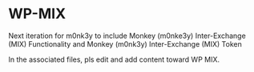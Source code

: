 # WP-MIX
Next iteration for m0nk3y to include Monkey (m0nke3y) Inter-Exchange (MIX) Functionality and Monkey (m0nk3y) Inter-Exchange (MIX) Token 

In the associated files, pls edit and add content toward WP MIX. 

